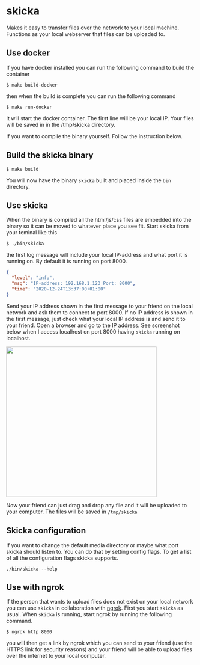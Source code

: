 # skicka
Makes it easy to transfer files over the network to your local machine. Functions
as your local webserver that files can be uploaded to.


## Use docker

If you have docker installed you can run the following command to build the container

```text
$ make build-docker
```

then when the build is complete you can run the following command

```text
$ make run-docker
```

It will start the docker container. The first line will be your local IP. Your files will be saved in in the /tmp/skicka directory.

If you want to compile the binary yourself. Follow the instruction below.

## Build the skicka binary

```text
$ make build
```

You will now have the binary `skicka` built and placed inside the `bin` directory.

## Use skicka

When the binary is compiled all the html/js/css files are embedded into the binary so it can be moved to whatever place you see fit. Start skicka from your teminal like this

```text
$ ./bin/skicka
```

the first log message will include your local IP-address and what port it is running on. By default it is running on port 8000.

```json
{
  "level": "info",
  "msg": "IP-address: 192.168.1.123 Port: 8000",
  "time": "2020-12-24T13:37:00+01:00"
}
```

Send your IP address shown in the first message to your friend on the local network and ask them to connect to port 8000. If no IP address is shown in the first message, just check what your local IP address is and send it to your friend. Open a browser and go to the IP address. See screenshot below when I access localhost on port 8000 having `skicka` running on localhost.

<img src="https://user-images.githubusercontent.com/10521486/102618013-567eef00-413a-11eb-8769-4766a68cf502.png"  width="400" height="400" />



Now your friend can just drag and drop any file and it will be uploaded to your computer. The files will be saved in `/tmp/skicka`

## Skicka configuration

If you want to change the default media directory or maybe what port skicka should listen to. You can do that by setting config flags. To get a list of all the configuration flags skicka supports.

```text
./bin/skicka --help
```

## Use with ngrok

If the person that wants to upload files does not exist on your local network you can use `skicka` in collaboration with [ngrok](https://ngrok.com/). First you start `skicka` as usual. When `skicka` is running, start ngrok by running the following command.

```text
$ ngrok http 8000
```

you will then get a link by ngrok which you can send to your friend (use the HTTPS link for security reasons) and your friend will be able to upload files over the internet to your local computer.
